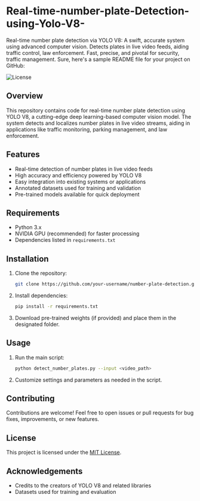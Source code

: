 # Real-time-number-plate-Detection-using-Yolo-V8-
Real-time number plate detection via YOLO V8: A swift, accurate system using advanced computer vision. Detects plates in live video feeds, aiding traffic control, law enforcement. Fast, precise, and pivotal for security, traffic management.
Sure, here's a sample README file for your project on GitHub:


![License](https://img.shields.io/badge/license-MIT-blue)

## Overview
This repository contains code for real-time number plate detection using YOLO V8, a cutting-edge deep learning-based computer vision model. The system detects and localizes number plates in live video streams, aiding in applications like traffic monitoring, parking management, and law enforcement.

## Features
- Real-time detection of number plates in live video feeds
- High accuracy and efficiency powered by YOLO V8
- Easy integration into existing systems or applications
- Annotated datasets used for training and validation
- Pre-trained models available for quick deployment

## Requirements
- Python 3.x
- NVIDIA GPU (recommended) for faster processing
- Dependencies listed in `requirements.txt`

## Installation
1. Clone the repository:
   ```bash
   git clone https://github.com/your-username/number-plate-detection.git
   ```
2. Install dependencies:
   ```bash
   pip install -r requirements.txt
   ```
3. Download pre-trained weights (if provided) and place them in the designated folder.

## Usage
1. Run the main script:
   ```bash
   python detect_number_plates.py --input <video_path>
   ```
2. Customize settings and parameters as needed in the script.

## Contributing
Contributions are welcome! Feel free to open issues or pull requests for bug fixes, improvements, or new features.

## License
This project is licensed under the [MIT License](LICENSE).

## Acknowledgements
- Credits to the creators of YOLO V8 and related libraries
- Datasets used for training and evaluation
